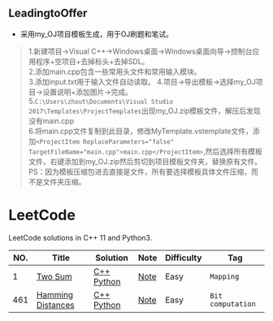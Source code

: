 ## LeadingtoOffer
- 采用my_OJ项目模板生成，用于OJ刷题和笔试。
> 1.新建项目->Visual C++->Windows桌面->Windows桌面向导->控制台应用程序+空项目+去掉标头+去掉SDL。  
> 2.添加main.cpp包含一些常用头文件和常用输入模块。  
> 3.添加input.txt用于输入文件自动读取。
> 4.项目->导出模板->选择my_OJ项目->设置说明+添加图片->完成。  
> 5.`C:\Users\zhout\Documents\Visual Studio 2017\Templates\ProjectTemplates`出现my_OJ.zip模板文件，解压后发现没有main.cpp  
> 6.将main.cpp文件复制到此目录，修改MyTemplate.vstemplate文件，添加`<ProjectItem ReplaceParameters="false" TargetFileName="main.cpp">main.cpp</ProjectItem>`,然后选择所有模板文件，右键添加到my_OJ.zip然后剪切到项目模板文件夹，替换原有文件。  
> PS：因为模板压缩包进去直接是文件，所有要选择模板具体文件压缩，而不是文件夹压缩。

LeetCode
========

LeetCode solutions in C++ 11 and Python3.

|NO.|Title|Solution|Note|Difficulty|Tag|
|---|-----|--------|----|----------|---|
|1|[Two Sum](https://leetcode.com/problems/two-sum)|[C++](001.%20Two%20Sum/main.cpp) [Python](001.%20Two%20Sum/solution.py)|[Note](000.%20Two%20Sum)|Easy|`Mapping`|
|461|[Hamming Distances](https://leetcode.com/problems/hamming-distance/description/)|[C++](461.%20Hamming%20Distances/main.cpp) [Python](461.%20Hamming%20Distance/solution.py)|[Note](461.%20Hamming%20Distance/README.md)|Easy|`Bit computation`|